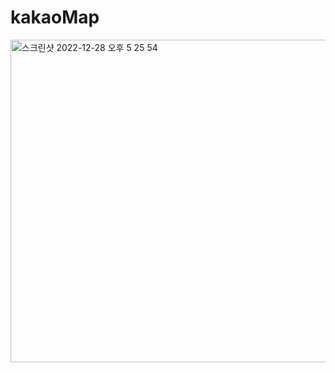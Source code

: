 
# kakaoMap
<img width="516" alt="스크린샷 2022-12-28 오후 5 25 54" src="https://user-images.githubusercontent.com/98936510/209782123-0e3f96fa-70a9-4539-82df-60b856ae35ed.png">

